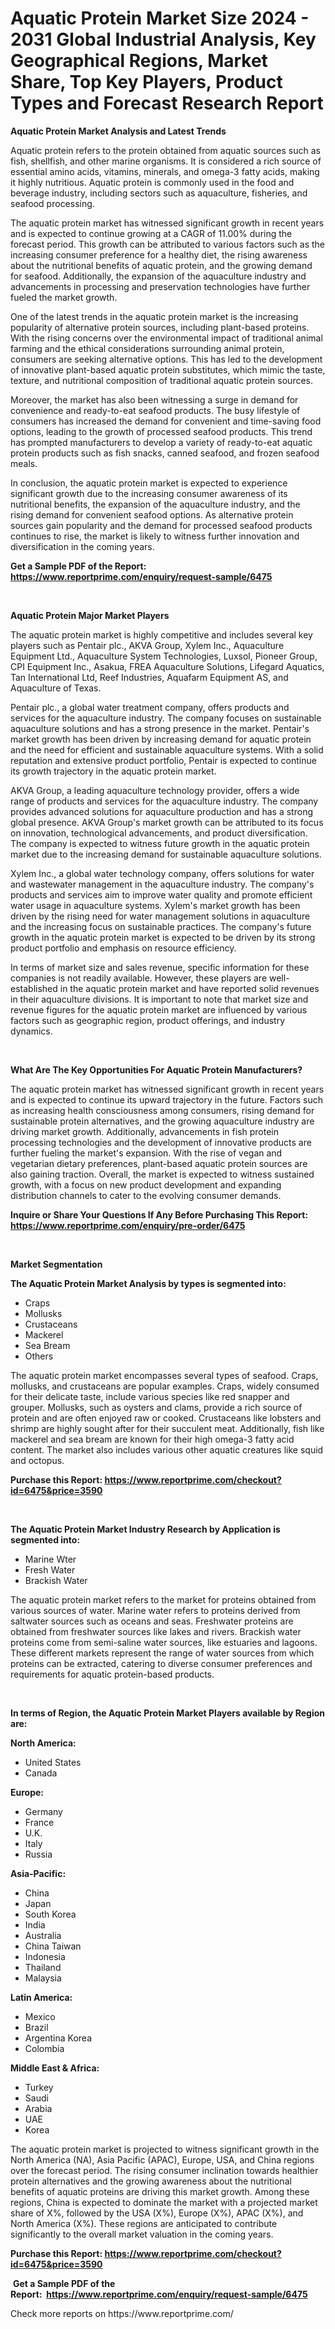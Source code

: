 <p><h1>Aquatic Protein Market Size 2024 - 2031 Global Industrial Analysis, Key Geographical Regions, Market Share, Top Key Players, Product Types and Forecast Research Report</h1></p><p><strong>Aquatic Protein Market Analysis and Latest Trends</strong></p>
<p><p>Aquatic protein refers to the protein obtained from aquatic sources such as fish, shellfish, and other marine organisms. It is considered a rich source of essential amino acids, vitamins, minerals, and omega-3 fatty acids, making it highly nutritious. Aquatic protein is commonly used in the food and beverage industry, including sectors such as aquaculture, fisheries, and seafood processing.</p><p>The aquatic protein market has witnessed significant growth in recent years and is expected to continue growing at a CAGR of 11.00% during the forecast period. This growth can be attributed to various factors such as the increasing consumer preference for a healthy diet, the rising awareness about the nutritional benefits of aquatic protein, and the growing demand for seafood. Additionally, the expansion of the aquaculture industry and advancements in processing and preservation technologies have further fueled the market growth.</p><p>One of the latest trends in the aquatic protein market is the increasing popularity of alternative protein sources, including plant-based proteins. With the rising concerns over the environmental impact of traditional animal farming and the ethical considerations surrounding animal protein, consumers are seeking alternative options. This has led to the development of innovative plant-based aquatic protein substitutes, which mimic the taste, texture, and nutritional composition of traditional aquatic protein sources.</p><p>Moreover, the market has also been witnessing a surge in demand for convenience and ready-to-eat seafood products. The busy lifestyle of consumers has increased the demand for convenient and time-saving food options, leading to the growth of processed seafood products. This trend has prompted manufacturers to develop a variety of ready-to-eat aquatic protein products such as fish snacks, canned seafood, and frozen seafood meals.</p><p>In conclusion, the aquatic protein market is expected to experience significant growth due to the increasing consumer awareness of its nutritional benefits, the expansion of the aquaculture industry, and the rising demand for convenient seafood options. As alternative protein sources gain popularity and the demand for processed seafood products continues to rise, the market is likely to witness further innovation and diversification in the coming years.</p></p>
<p><strong>Get a Sample PDF of the Report:&nbsp; <a href="https://www.reportprime.com/enquiry/request-sample/6475">https://www.reportprime.com/enquiry/request-sample/6475</a></strong></p>
<p>&nbsp;</p>
<p><strong>Aquatic Protein Major Market Players</strong></p>
<p><p>The aquatic protein market is highly competitive and includes several key players such as Pentair plc., AKVA Group, Xylem Inc., Aquaculture Equipment Ltd., Aquaculture System Technologies, Luxsol, Pioneer Group, CPI Equipment Inc., Asakua, FREA Aquaculture Solutions, Lifegard Aquatics, Tan International Ltd, Reef Industries, Aquafarm Equipment AS, and Aquaculture of Texas.</p><p>Pentair plc., a global water treatment company, offers products and services for the aquaculture industry. The company focuses on sustainable aquaculture solutions and has a strong presence in the market. Pentair's market growth has been driven by increasing demand for aquatic protein and the need for efficient and sustainable aquaculture systems. With a solid reputation and extensive product portfolio, Pentair is expected to continue its growth trajectory in the aquatic protein market.</p><p>AKVA Group, a leading aquaculture technology provider, offers a wide range of products and services for the aquaculture industry. The company provides advanced solutions for aquaculture production and has a strong global presence. AKVA Group's market growth can be attributed to its focus on innovation, technological advancements, and product diversification. The company is expected to witness future growth in the aquatic protein market due to the increasing demand for sustainable aquaculture solutions.</p><p>Xylem Inc., a global water technology company, offers solutions for water and wastewater management in the aquaculture industry. The company's products and services aim to improve water quality and promote efficient water usage in aquaculture systems. Xylem's market growth has been driven by the rising need for water management solutions in aquaculture and the increasing focus on sustainable practices. The company's future growth in the aquatic protein market is expected to be driven by its strong product portfolio and emphasis on resource efficiency.</p><p>In terms of market size and sales revenue, specific information for these companies is not readily available. However, these players are well-established in the aquatic protein market and have reported solid revenues in their aquaculture divisions. It is important to note that market size and revenue figures for the aquatic protein market are influenced by various factors such as geographic region, product offerings, and industry dynamics.</p></p>
<p>&nbsp;</p>
<p><strong>What Are The Key Opportunities For Aquatic Protein Manufacturers?</strong></p>
<p><p>The aquatic protein market has witnessed significant growth in recent years and is expected to continue its upward trajectory in the future. Factors such as increasing health consciousness among consumers, rising demand for sustainable protein alternatives, and the growing aquaculture industry are driving market growth. Additionally, advancements in fish protein processing technologies and the development of innovative products are further fueling the market's expansion. With the rise of vegan and vegetarian dietary preferences, plant-based aquatic protein sources are also gaining traction. Overall, the market is expected to witness sustained growth, with a focus on new product development and expanding distribution channels to cater to the evolving consumer demands.</p></p>
<p><strong>Inquire or Share Your Questions If Any Before Purchasing This Report: <a href="https://www.reportprime.com/enquiry/pre-order/6475">https://www.reportprime.com/enquiry/pre-order/6475</a></strong></p>
<p>&nbsp;</p>
<p><strong>Market Segmentation</strong></p>
<p><strong>The Aquatic Protein Market Analysis by types is segmented into:</strong></p>
<p><ul><li>Craps</li><li>Mollusks</li><li>Crustaceans</li><li>Mackerel</li><li>Sea Bream</li><li>Others</li></ul></p>
<p><p>The aquatic protein market encompasses several types of seafood. Craps, mollusks, and crustaceans are popular examples. Craps, widely consumed for their delicate taste, include various species like red snapper and grouper. Mollusks, such as oysters and clams, provide a rich source of protein and are often enjoyed raw or cooked. Crustaceans like lobsters and shrimp are highly sought after for their succulent meat. Additionally, fish like mackerel and sea bream are known for their high omega-3 fatty acid content. The market also includes various other aquatic creatures like squid and octopus.</p></p>
<p><strong>Purchase this Report:&nbsp;<a href="https://www.reportprime.com/checkout?id=6475&price=3590">https://www.reportprime.com/checkout?id=6475&price=3590</a></strong></p>
<p>&nbsp;</p>
<p><strong>The Aquatic Protein Market Industry Research by Application is segmented into:</strong></p>
<p><ul><li>Marine Wter</li><li>Fresh Water</li><li>Brackish Water</li></ul></p>
<p><p>The aquatic protein market refers to the market for proteins obtained from various sources of water. Marine water refers to proteins derived from saltwater sources such as oceans and seas. Freshwater proteins are obtained from freshwater sources like lakes and rivers. Brackish water proteins come from semi-saline water sources, like estuaries and lagoons. These different markets represent the range of water sources from which proteins can be extracted, catering to diverse consumer preferences and requirements for aquatic protein-based products.</p></p>
<p>&nbsp;</p>
<p><strong>In terms of Region, the Aquatic Protein Market Players available by Region are:</strong></p>
<p>
    <p> <strong> North America: </strong>
        <ul>
            <li>United States</li>
            <li>Canada</li>
        </ul>
        </p> 
    <p> <strong> Europe: </strong>
        <ul>
            <li>Germany</li>
            <li>France</li>
            <li>U.K.</li>
            <li>Italy</li>
            <li>Russia</li>
        </ul>
        </p> 
    <p> <strong> Asia-Pacific: </strong>
        <ul>
            <li>China</li>
            <li>Japan</li>
            <li>South Korea</li>
            <li>India</li>
            <li>Australia</li>
            <li>China Taiwan</li>
            <li>Indonesia</li>
            <li>Thailand</li>
            <li>Malaysia</li>
        </ul>
        </p> 
    <p> <strong> Latin America: </strong>
        <ul>
            <li>Mexico</li>
            <li>Brazil</li>
            <li>Argentina Korea</li>
            <li>Colombia</li>
        </ul>
        </p> 
    <p> <strong> Middle East & Africa: </strong>
        <ul>
            <li>Turkey</li>
            <li>Saudi</li>
            <li>Arabia</li>
            <li>UAE</li>
            <li>Korea</li>
        </ul>
    </p>
    </p>
<p><p>The aquatic protein market is projected to witness significant growth in the North America (NA), Asia Pacific (APAC), Europe, USA, and China regions over the forecast period. The rising consumer inclination towards healthier protein alternatives and the growing awareness about the nutritional benefits of aquatic proteins are driving this market growth. Among these regions, China is expected to dominate the market with a projected market share of X%, followed by the USA (X%), Europe (X%), APAC (X%), and North America (X%). These regions are anticipated to contribute significantly to the overall market valuation in the coming years.</p></p>
<p><strong>Purchase this Report: <a href="https://www.reportprime.com/checkout?id=6475&price=3590">https://www.reportprime.com/checkout?id=6475&price=3590</a></strong></p>
<p>&nbsp;<strong>Get a Sample PDF of the Report:&nbsp;&nbsp;<a href="https://www.reportprime.com/enquiry/request-sample/6475">https://www.reportprime.com/enquiry/request-sample/6475</a></strong></p>
<p><strong></strong></p>
<p>Check more reports on https://www.reportprime.com/</p>